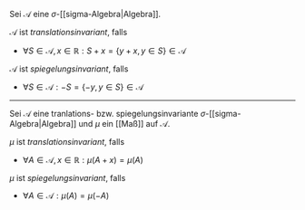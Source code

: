 Sei $\mathcal{A}$ eine $\sigma$-[[sigma-Algebra|Algebra]].

$\mathcal{A}$ ist *translationsinvariant*, falls
- $\forall S \in \mathcal{A}, x \in \mathbb{R} : S + x = \{ y + x, y \in S \} \in \mathcal{A}$

$\mathcal{A}$ ist *spiegelungsinvariant*, falls
- $\forall S \in \mathcal{A} : -S = \{ -y, y \in S \} \in \mathcal{A}$

---

Sei $\mathcal{A}$ eine tranlations- bzw. spiegelungsinvariante $\sigma$-[[sigma-Algebra|Algebra]] und $\mu$ ein [[Maß]] auf $\mathcal{A}$.

$\mu$ ist *translationsinvariant*, falls
- $\forall A \in \mathcal{A}, x \in \mathbb{R} : \mu(A + x) = \mu(A)$

$\mu$ ist *spiegelungsinvariant*, falls
- $\forall A \in \mathcal{A} : \mu(A) = \mu(-A)$